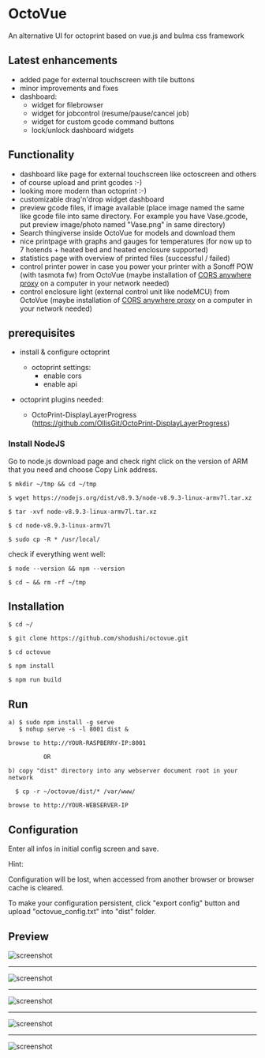 # OctoVue

An alternative UI for octoprint based on vue.js and bulma css framework

## Latest enhancements
 - added page for external touchscreen with tile buttons
 - minor improvements and fixes
 - dashboard:
   - widget for filebrowser
   - widget for jobcontrol (resume/pause/cancel job)
   - widget for custom gcode command buttons
   - lock/unlock dashboard widgets

## Functionality
 - dashboard like page for external touchscreen like octoscreen and others
 - of course upload and print gcodes :-)
 - looking more modern than octoprint :-)
 - customizable drag'n'drop widget dashboard
 - preview gcode files, if image available (place image named the same like gcode file into same directory. For example you have Vase.gcode, put preview image/photo named "Vase.png" in same directory)
 - Search thingiverse inside OctoVue for models and download them
 - nice printpage with graphs and gauges for temperatures (for now up to 7 hotends + heated bed and heated enclosure supported)
 - statistics page with overview of printed files (successful / failed)
 - control printer power in case you power your printer with a Sonoff POW (with tasmota fw) from OctoVue (maybe installation of <a href="https://github.com/Rob--W/cors-anywhere" target="_blank">CORS anywhere proxy</a> on a computer in your network needed)
 - control enclosure light (external control unit like nodeMCU) from OctoVue (maybe installation of <a href="https://github.com/Rob--W/cors-anywhere" target="_blank">CORS anywhere proxy</a> on a computer in your network needed)


## prerequisites

* install & configure octoprint
  * octoprint settings:
  	* enable cors
  	* enable api

* octoprint plugins needed:
  * OctoPrint-DisplayLayerProgress (https://github.com/OllisGit/OctoPrint-DisplayLayerProgress)


### Install NodeJS

Go to node.js download page and check right click on the version of ARM that you need and choose Copy Link address.

```$ mkdir ~/tmp && cd ~/tmp```

```$ wget https://nodejs.org/dist/v8.9.3/node-v8.9.3-linux-armv7l.tar.xz```

```$ tar -xvf node-v8.9.3-linux-armv7l.tar.xz```

```$ cd node-v8.9.3-linux-armv7l```

```$ sudo cp -R * /usr/local/```



check if everything went well:

```$ node --version && npm --version```

```$ cd ~ && rm -rf ~/tmp```



## Installation
```$ cd ~/```

```$ git clone https://github.com/shodushi/octovue.git```

```$ cd octovue```

```$ npm install```

```$ npm run build```



## Run

```
a) $ sudo npm install -g serve
   $ nohup serve -s -l 8001 dist &

browse to http://YOUR-RASPBERRY-IP:8001

          OR

b) copy "dist" directory into any webserver document root in your network

  $ cp -r ~/octovue/dist/* /var/www/

browse to http://YOUR-WEBSERVER-IP
```

## Configuration

Enter all infos in initial config screen and save.

Hint:

Configuration will be lost, when accessed from another browser or browser cache is cleared.

To make your configuration persistent, click "export config" button
and upload "octovue_config.txt" into "dist" folder.





## Preview
![screenshot](screenshots/screen0.png)

<hr />

![screenshot](screenshots/screen1.png)

<hr />

![screenshot](screenshots/screen2.png)

<hr />

![screenshot](screenshots/screen3.png)

<hr />

![screenshot](screenshots/screen4.png)
